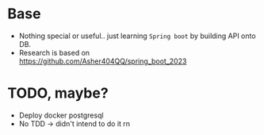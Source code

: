 # Base
* Nothing special or useful.. just learning `Spring boot` by building API onto DB.
* Research is based on https://github.com/Asher404QQ/spring_boot_2023
  
# TODO, maybe?
* Deploy docker postgresql
* No TDD -> didn't intend to do it rn
